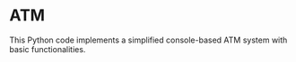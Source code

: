 # ATM
This Python code implements a simplified console-based ATM system with basic functionalities.
